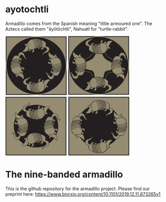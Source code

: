 # ayotochtli

Armadillo comes from the Spanish meaning "little armoured one". 
The Aztecs called them "āyōtōchtli", Nahuatl for "turtle-rabbit". 

<img src="./imgs/quatrefoil.png" width="390" title=""> 

# The nine-banded armadillo 
This is the github repository for the armadillo project. 
Please find our preprint here: https://www.biorxiv.org/content/10.1101/2019.12.11.873265v1




